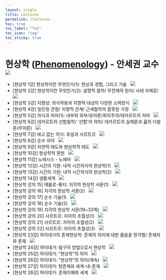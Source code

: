 ```yaml
---
layout: single
title: Lectures
permalink: /lectures
toc: true
toc_label: "ToC"
toc_icon: "cog"
toc_sticky: true
---
```


<h1 id="phenomenology">현상학 (<a href="https://en.wikipedia.org/wiki/Phenomenology_(philosophy)">Phenomenology</a>) - 안세권 교수
	&nbsp;
	<a href="https://youtube.com/playlist?list=PLQw_vhPNrnImT5NMIzAkD5mC1siHzbEK4&si=QK45_Y3jkfTO52ef">
		<img class="favicon" src="/resource/favicons/youtube_logo_icon_168737.png">
	</a>
	</h1>

<ul>
<li>
	[현상학 1강] 현상학이란 무엇인가(1): 현상과 경험, 그리고 기술
	&nbsp;
	<a href="https://youtu.be/nCLTdhAV2Bc?si=CzYnfg-WG4Toqia6">
		<img class="favicon" src="/resource/favicons/youtube_logo_icon_168737.png">
	</a>
</li>
<li>
	[현상학 2강] 현상학이란 무엇인가(2): 설명적 철학/ 무전제의 원리/ 사태 자체로!
	&nbsp;
	<a href="https://youtu.be/qondLLQ_PCY?si=KFt6l8AsJ0Bo9mpT">
		<img class="favicon" src="/resource/favicons/youtube_logo_icon_168737.png">
	</a>
</li>
<li>
	[현상학 3강] 지향성: 의식작용과 지향적 대상의 다양한 소여방식
	&nbsp;
	<a href="https://youtu.be/kLWDOnBGaUo?si=2k5Y3L9pNQiXtQLp">
		<img class="favicon" src="/resource/favicons/youtube_logo_icon_168737.png">
	</a>
</li>
<li>
	[현상학 4강] 일인칭 관점/ 지향적 관계/ 근세철학의 잘못된 가정
	&nbsp;
	<a href="https://youtu.be/0gjB-6W3mts?si=7g7mNo1R31dx4Xmq">
		<img class="favicon" src="/resource/favicons/youtube_logo_icon_168737.png">
	</a>
</li>
<li>
	[현상학 5강] 의식과 자아(1): 내부와 외부/유아론/회의주의/데카르트의 자아
	&nbsp;
	<a href="https://youtu.be/f1ndgf-h-54?si=mPSlc8jATNnlAFts">
		<img class="favicon" src="/resource/favicons/youtube_logo_icon_168737.png">
	</a>
</li>
<li>
	[현상학 6강] 데카르트의 선험철학/ '선험'의 의미/ 데카르트의 실체론과 흄의 다발론(무아론)
	&nbsp;
	<a href="https://youtu.be/TKTXOJufEEU?si=LgLgBohX5nQvTRLX">
		<img class="favicon" src="/resource/favicons/youtube_logo_icon_168737.png">
	</a>
</li>
<li>
	[현상학 7강] 에고 없는 의식: 후설과 사르트르
	&nbsp;
	<a href="https://youtu.be/tRONi0RzHAI?si=z_TKyABJqxV_Hy4y">
		<img class="favicon" src="/resource/favicons/youtube_logo_icon_168737.png">
	</a>
</li>
<li>
	[현상학 8강] 순수 자아
	&nbsp;
	<a href="https://youtu.be/qCiaV4SRkXQ?si=Guj9SOsa7zH7tyWf">
		<img class="favicon" src="/resource/favicons/youtube_logo_icon_168737.png">
	</a>
</li>
<li>
	[현상학 9강] 자연적 태도와 현상학적 태도
	&nbsp;
	<a href="https://youtu.be/B71OQ4JVR_4?si=Jf0lpPtx7HdHnPI0">
		<img class="favicon" src="/resource/favicons/youtube_logo_icon_168737.png">
	</a>
</li>
<li>
	[현상학 10강] 현상학적 환원
	&nbsp;
	<a href="https://youtu.be/yeltO_bFGpQ?si=PmzFv-PV3_rsywWL">
		<img class="favicon" src="/resource/favicons/youtube_logo_icon_168737.png">
	</a>
</li>
<li>
	[현상학 11강] 노에시스 - 노에마
	&nbsp;
	<a href="https://youtu.be/BYHyekNismA?si=zImOmu1ucot8DqEj">
		<img class="favicon" src="/resource/favicons/youtube_logo_icon_168737.png">
	</a>
</li>
<li>
	[현상학 12강] 시간의 기원: 내적 시간의식의 현상학(1)
	&nbsp;
	<a href="https://youtu.be/smw98J63Z7o?si=MDXwVfWGOvSPn7Sj">
		<img class="favicon" src="/resource/favicons/youtube_logo_icon_168737.png">
	</a>
</li>
<li>
	[현상학 13강] 시간의 기원: 내적 시간의식의 현상학(2)
	&nbsp;
	<a href="https://youtu.be/_V6r-uoxu2g?si=XapUNMdr1h0yG3HM">
		<img class="favicon" src="/resource/favicons/youtube_logo_icon_168737.png">
	</a>
</li>
<li>
	[현상학 14강] 생활세계
	&nbsp;
	<a href="https://youtu.be/jSvIhGWpBfY?si=xoh6v9QgpgF7KT7m">
		<img class="favicon" src="/resource/favicons/youtube_logo_icon_168737.png">
	</a>
</li>
<li>
	[현상학 강의 15] 메를로-퐁티: 지각의 현상학 서문(1)
	&nbsp;
	<a href="https://youtu.be/dHzyHFJtPv4?si=-zDg6zWMZw6VcxlJ">
		<img class="favicon" src="/resource/favicons/youtube_logo_icon_168737.png">
	</a>
</li>
<li>
	[현상학 강의 16] 지각의 현상학 서문(2)
	&nbsp;
	<a href="https://youtu.be/rtcTlw0tl-g?si=3DlVsidXpTYyKQXb">
		<img class="favicon" src="/resource/favicons/youtube_logo_icon_168737.png">
	</a>
</li>
<li>
	[현상학 강의 17] 순수 기술(1)
	&nbsp;
	<a href="https://youtu.be/VhZbEw9R6lU?si=juUSI-ziUZiemyws">
		<img class="favicon" src="/resource/favicons/youtube_logo_icon_168737.png">
	</a>
</li>
<li>
	[현상학 강의 18] 순수 기술(2)
	&nbsp;
	<a href="https://youtu.be/qotuveaGKiI?si=Wxxl0a8-Z61ky0ji">
		<img class="favicon" src="/resource/favicons/youtube_logo_icon_168737.png">
	</a>
</li>
<li>
	[현상학 강의 19] 지각의 현상학 서문(19~33쪽)
	&nbsp;
	<a href="https://youtu.be/2TC6ncNV20o?si=SgbIaajJlAeXg0Vx">
		<img class="favicon" src="/resource/favicons/youtube_logo_icon_168737.png">
	</a>
</li>
<li>
	[현상학 강의 20] 사르트르: 자아의 초월성(1)
	&nbsp;
	<a href="https://youtu.be/cbmtXWLEvC0?si=T6HlWdR-FRrd6Hg3">
		<img class="favicon" src="/resource/favicons/youtube_logo_icon_168737.png">
	</a>
</li>
<li>
	[현상학 강의 21] 사르트르: 자아의 초월성(2)
	&nbsp;
	<a href="https://youtu.be/SbVeQSLvNbc?si=7O6gF_G88R4cSed8">
		<img class="favicon" src="/resource/favicons/youtube_logo_icon_168737.png">
	</a>
</li>
<li>
	[현상학 강의 22] 사르트르: 자아의 초월성(3)
	&nbsp;
	<a href="https://youtu.be/-DhLMIZK5zc?si=MDNgeLfEKueIiNTF">
		<img class="favicon" src="/resource/favicons/youtube_logo_icon_168737.png">
	</a>
</li>
<li>
	[현상학 23강] 하이데거의 존재현상학: 존재의 의미에 대한 물음을 망각함/ 존재자와 존재
	&nbsp;
	<a href="https://youtu.be/1BTgZCRDK74?si=s5NEnFpRExpP4RMS">
		<img class="favicon" src="/resource/favicons/youtube_logo_icon_168737.png">
	</a>
</li>
<li>
	[현상학 24강] 하이데거: 탐구의 방법으로서 현상학
	&nbsp;
	<a href="https://youtu.be/qqXO7VOvMHk?si=NzXsKCykHKHeBv-A">
		<img class="favicon" src="/resource/favicons/youtube_logo_icon_168737.png">
	</a>
</li>
<li>
	[현상학 25강] 하이데거: “현상학”의 의미
	&nbsp;
	<a href="https://youtu.be/XIwIEAT22kI?si=MD6uSGUO_-jvw5zi">
		<img class="favicon" src="/resource/favicons/youtube_logo_icon_168737.png">
	</a>
</li>
<li>
	[현상학 26강] 하이데거: “현상학”의 의미(계속)
	&nbsp;
	<a href="https://youtu.be/IHVvyX3QTOU?si=SRe9o06y6BCb_sHj">
		<img class="favicon" src="/resource/favicons/youtube_logo_icon_168737.png">
	</a>
</li>
<li>
	[현상학 27강] 하이데거: 현존재와 세계-내-존재
	&nbsp;
	<a href="https://youtu.be/JwL5Z1Ttcz0?si=uqNQFvmL1jWlA84s">
		<img class="favicon" src="/resource/favicons/youtube_logo_icon_168737.png">
	</a>
</li>
<li>
	[현상학 28강] 하이데거: 존재이해와 세계
	&nbsp;
	<a href="https://youtu.be/nJZRTMdRqGg?si=gUF-cwRRMLdLkuT-">
		<img class="favicon" src="/resource/favicons/youtube_logo_icon_168737.png">
	</a>
</li>
</ul>
